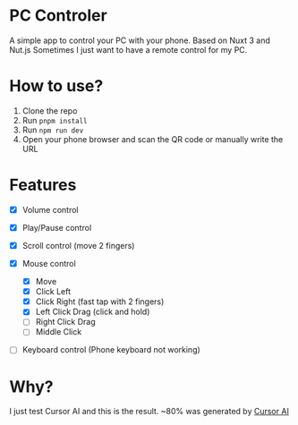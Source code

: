 # PC Controler

A simple app to control your PC with your phone.
Based on Nuxt 3 and Nut.js
Sometimes I just want to have a remote control for my PC.

# How to use?

1. Clone the repo
2. Run `pnpm install`
3. Run `npm run dev`
4. Open your phone browser and scan the QR code or manually write the URL

# Features

- [x] Volume control
- [x] Play/Pause control
- [x] Scroll control (move 2 fingers)
- [x] Mouse control
  - [x] Move
  - [x] Click Left
  - [x] Click Right (fast tap with 2 fingers)
  - [x] Left Click Drag (click and hold)
  - [ ] Right Click Drag
  - [ ] Middle Click
- [ ] Keyboard control (Phone keyboard not working)


# Why?
I just test Cursor AI and this is the result.
~80% was generated by [Cursor AI](https://www.cursor.com/)
